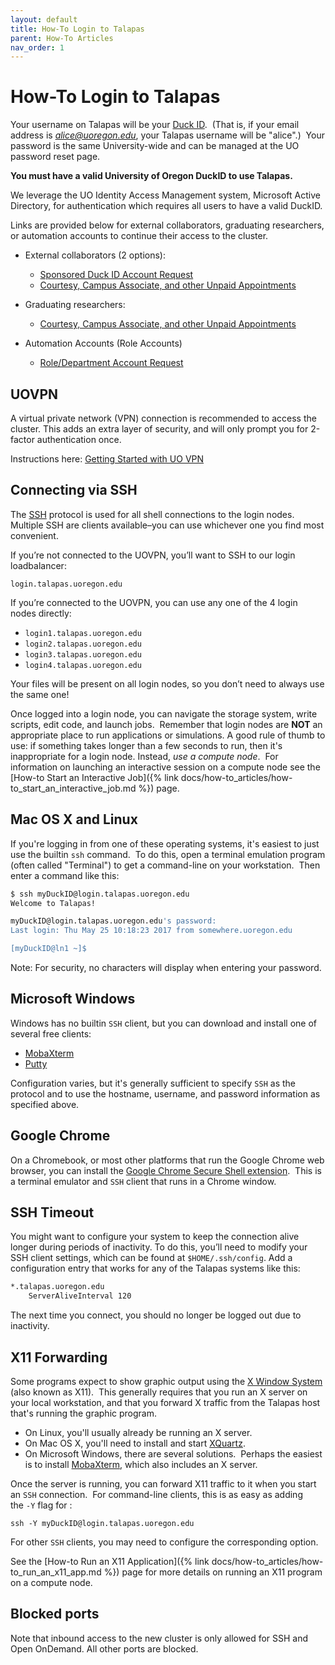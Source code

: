 ```yaml
---
layout: default
title: How-To Login to Talapas
parent: How-To Articles
nav_order: 1
---
```


# How-To Login to Talapas

Your username on Talapas will be your [Duck ID](https://duckid.uoregon.edu/).  (That is, if your email address is [_alice@uoregon.edu_](mailto:alice@uoregon.edu), your Talapas username will be "alice".)  Your password is the same University-wide and can be managed at the UO password reset page.

**You must have a valid University of Oregon DuckID to use Talapas.**

We leverage the UO Identity Access Management system, Microsoft Active Directory, for authentication which requires all users to have a valid DuckID.

Links are provided below for external collaborators, graduating researchers, or automation accounts to continue their access to the cluster.

- External collaborators (2 options):
  - [Sponsored Duck ID Account Request](https://service.uoregon.edu/TDClient/2030/Portal/Requests/ServiceDet?ID=20228)
  - [Courtesy, Campus Associate, and other Unpaid Appointments](https://hr.uoregon.edu/courtesy-campus-associate-and-other-unpaid-appointments)

- Graduating researchers:
  - [Courtesy, Campus Associate, and other Unpaid Appointments](https://hr.uoregon.edu/courtesy-campus-associate-and-other-unpaid-appointments)

- Automation Accounts (Role Accounts)
  - [Role/Department Account Request](https://service.uoregon.edu/TDClient/2030/Portal/Requests/ServiceDet?ID=20173)

## UOVPN

A virtual private network (VPN) connection is recommended to access the cluster. This adds an extra layer of security, and will only prompt you for 2-factor authentication once.

Instructions here: [Getting Started with UO VPN](https://service.uoregon.edu/TDClient/2030/Portal/KB/ArticleDet?ID=31471)

## Connecting via SSH

The [SSH](https://en.wikipedia.org/wiki/Secure_Shell) protocol is used for all shell connections to the login nodes.  Multiple SSH are clients available–you can use whichever one you find most convenient.

If you’re not connected to the UOVPN, you’ll want to SSH to our login loadbalancer:

`login.talapas.uoregon.edu`

If you’re connected to the UOVPN, you can use any one of the 4 login nodes directly:

- `login1.talapas.uoregon.edu`
- `login2.talapas.uoregon.edu`
- `login3.talapas.uoregon.edu`
- `login4.talapas.uoregon.edu`

Your files will be present on all login nodes, so you don’t need to always use the same one!

Once logged into a login node, you can navigate the storage system, write scripts, edit code, and launch jobs.  Remember that login nodes are **NOT** an appropriate place to run applications or simulations. A good rule of thumb to use: if something takes longer than a few seconds to run, then it's inappropriate for a login node. Instead, _use a compute node_.  For information on launching an interactive session on a compute node see the [How-to Start an Interactive Job]({% link docs/how-to_articles/how-to_start_an_interactive_job.md %}) page.

## Mac OS X and Linux

If you're logging in from one of these operating systems, it's easiest to just use the builtin `ssh` command.  To do this, open a terminal emulation program (often called "Terminal") to get a command-line on your workstation.  Then enter a command like this:

```bash
$ ssh myDuckID@login.talapas.uoregon.edu
Welcome to Talapas!

myDuckID@login.talapas.uoregon.edu's password:
Last login: Thu May 25 10:18:23 2017 from somewhere.uoregon.edu

[myDuckID@ln1 ~]$

```

Note: For security, no characters will display when entering your password.

## Microsoft Windows

Windows has no builtin `SSH` client, but you can download and install one of several free clients:

- [MobaXterm](https://mobaxterm.mobatek.net/)
- [Putty](http://www.putty.org/)

Configuration varies, but it's generally sufficient to specify `SSH` as the protocol and to use the hostname, username, and password information as specified above.

## Google Chrome

On a Chromebook, or most other platforms that run the Google Chrome web browser, you can install the [Google Chrome Secure Shell extension](https://www.google.com/url?sa=t&rct=j&q=&esrc=s&source=web&cd=1&cad=rja&uact=8&ved=0ahUKEwis7uuZs63XAhUXS2MKHZOKAEQQFggoMAA&url=https%3A%2F%2Fchrome.google.com%2Fwebstore%2Fdetail%2Fsecure-shell%2Fpnhechapfaindjhompbnflcldabbghjo%3Fhl%3Den&usg=AOvVaw3dZij4QITxPtMghcEoRuRX).  This is a terminal emulator and `SSH` client that runs in a Chrome window.

## SSH Timeout

You might want to configure your system to keep the connection alive longer during periods of inactivity. To do this, you’ll need to modify your SSH client settings, which can be found at `$HOME/.ssh/config`. Add a configuration entry that works for any of the Talapas systems like this:

```bash
*.talapas.uoregon.edu
    ServerAliveInterval 120
```

The next time you connect, you should no longer be logged out due to inactivity.

## X11 Forwarding

Some programs expect to show graphic output using the [X Window System](https://en.wikipedia.org/wiki/X_Window_System) (also known as X11).  This generally requires that you run an X server on your local workstation, and that you forward X traffic from the Talapas host that's running the graphic program.

- On Linux, you'll usually already be running an X server.
- On Mac OS X, you'll need to install and start [XQuartz](https://www.xquartz.org/).
- On Microsoft Windows, there are several solutions.  Perhaps the easiest is to install [MobaXterm](https://mobaxterm.mobatek.net/), which also includes an X server.

Once the server is running, you can forward X11 traffic to it when you start an `SSH` connection.  For command-line clients, this is as easy as adding the `-Y` flag for :

`ssh -Y myDuckID@login.talapas.uoregon.edu`

For other `SSH` clients, you may need to configure the corresponding option.

See the [How-to Run an X11 Application]({% link docs/how-to_articles/how-to_run_an_x11_app.md %}) page for more details on running an X11 program on a compute node.

## Blocked ports

Note that inbound access to the new cluster is only allowed for SSH and Open OnDemand. All other ports are blocked.
